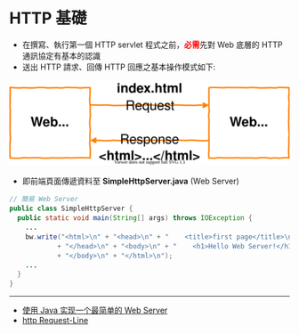 # HTTP 基礎

- 在撰寫、執行第一個 HTTP servlet 程式之前，<span style="color:red;font-weight:bold;">必需</span>先對 Web 底層的 HTTP 通訊協定有基本的認識
- 送出 HTTP 請求、回傳 HTTP 回應之基本操作模式如下:

<p><img src='./image/01.HTTP請求與回應操作.dio.svg'></p>

- 即前端頁面傳遞資料至 **SimpleHttpServer.java** (Web Server)

```java
// 簡易 Web Server
public class SimpleHttpServer {
  public static void main(String[] args) throws IOException {
    ...
    bw.write("<html>\n" + "<head>\n" + "    <title>first page</title>\n"
            + "</head>\n" + "<body>\n" + "    <h1>Hello Web Server!</h1>\n"
            + "</body>\n" + "</html>\n");
    ...
  }
}
```

---

- [使用 Java 实现一个最简单的 Web Server](https://blog.csdn.net/martinwangjun/article/details/77659336)
- [http Request-Line](https://blog.csdn.net/virgilli/article/details/36871803)
